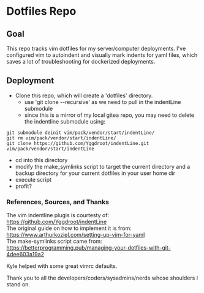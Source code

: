 # Dotfiles Repo

## Goal

This repo tracks vim dotfiles for my server/computer deployments. I've configured vim to autoindent and visually mark indents for yaml files, which saves a lot of troubleshooting for dockerized deployments.

## Deployment

+ Clone this repo, which will create a 'dotfiles' directory. 
  + use 'git clone --recursive' as we need to pull in the indentLine submodule
  + since this is a mirror of my local gitea repo, you may need to delete the indentline submodule using:

```
git submodule deinit vim/pack/vendor/start/indentLine/
git rm vim/pack/vendor/start/indentLine/
git clone https://github.com/Yggdroot/indentLine.git vim/pack/vendor/start/indentLine
```

+ cd into this directory 
+ modify the make_symlinks script to target the current directory and a backup directory for your current dotfiles in your user home dir
+ execute script
+ profit?

### References, Sources, and Thanks
The vim indentline plugis is courtesty of: https://github.com/Yggdroot/indentLine \
The original guide on how to implement it is from: https://www.arthurkoziel.com/setting-up-vim-for-yaml \
The make-symlinks script came from: https://betterprogramming.pub/managing-your-dotfiles-with-git-4dee603a19a2 

Kyle helped with some great vimrc defaults.


Thank you to all the developers/coders/sysadmins/nerds whose shoulders I stand on.
